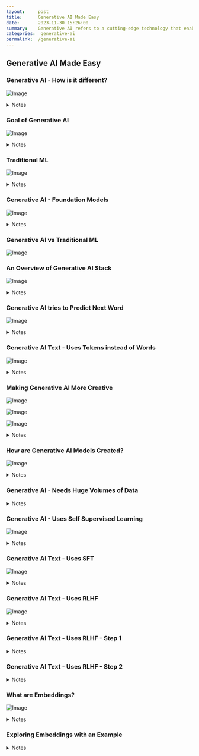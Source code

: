```yaml
---
layout:     post
title:      Generative AI Made Easy
date:       2023-11-30 15:26:00
summary:    Generative AI refers to a cutting-edge technology that enables machines to autonomously produce creative content, ranging from art and music to text and beyond. By harnessing advanced algorithms, it opens new frontiers in artificial intelligence, fostering creativity and generating novel solutions.
categories:  generative-ai
permalink:  /generative-ai
---
```


## Generative AI Made Easy

### Generative AI - How is it different?

![Image](/images/generative-ai/gen_ai_vs_ml_ai.gif "AI vs ML vs Generative AI")

<details>
    <summary>Notes</summary>
    <ul>
        <li>🔹Artificial Intelligence: Create machines that can simulate human-like intelligence and behavio.</li>
        <li>🔹Machine Learning: Learning from examples.</li>
        <li>🔹Generative AI: Learning from examples to create new content. </li>
    </ul>
</details>


### Goal of Generative AI

![Image](/images/generative-ai/goal_of_gen_ai.gif "Goal of Generative AI")

<details>
    <summary>Notes</summary>
    <ul>
        <li>🔹Goal: Generating New Content </li>
            <ul>
                <li>🔸Instead of making predictions, Generative AI focuses on creating new data samples</li>
                <li>🔸Examples</li>
                    <ul>
                        <li>✅ Text Generation: Writing emails, essays & poems. Generating ideas. </li>
                        <li>✅ Writing Code: Write, debug & analyze programs. </li>
                        <li>✅ Images Generation: Creating paintings, drawings, or other forms of images. </li>
            </ul>
            </ul>
    </ul>
</details>


### Traditional ML

![Image](/images/generative-ai/traditional_ml.gif "Traditional ML")

<details>
    <summary>Notes</summary>
    <ul>
        <li>🔹Traditional ML Models: </li>
            <ul>
                <li>🔸Needed task specific training </li>
                <li>🔸Multiple tasks ➡️ Multiple trainings ➡️ Multiple models</li>
            </ul>
    </ul>
</details>


### Generative AI - Foundation Models

![Image](/images/generative-ai/foundation_model.gif "Foundation Models")

<details>
    <summary>Notes</summary>
    <ul>
        <li>🔹Foundation Models: Pre-Trained Multi Task Models </li>
            <ul>
                <li>🔸Trained once (called pre-training) </li>
                <li>🔸Same model can be used for multiple tasks </li>
                    <ul>
                        <li>✅ Chatbot </li>
                        <li>✅ Classification </li>
                        <li>✅ Summarization </li>
                    </ul>
                <li>🔸Some models are multi-modal as well: Text, video, audio, image... </li>
            </ul>
        <li>🔹Large Language Models: Focused on text</li>
            <ul>
                <li>🔸REMEMBER: Subset of Foundation Models </li>
                <li>🔸Models that are trained on a lot of text to generate more text! </li>
            <ul>
    </ul>
</details>


### Generative AI vs Traditional ML

![Image](/images/generative-ai/traditional_model_vs_foundation_model.gif "Generative AI vs Traditional ML")



### An Overview of Generative AI Stack

![Image](/images/generative-ai/overview_of_gen_ai_stack.gif "Overview of Generative AI Stack")

<details>
    <summary>Notes</summary>
    <ul>
        <li>🔹Applications </li>
            <ul>
                <li>🔸ChatGPT </li>
                <li>🔸DALL·E </li>
                <li>🔸Bing Search, … </li>
            </ul>
        <li>🔹API: </li>
            <ul>
                <li>🔸OpenAI API </li>
                <li>🔸Azure OpenAI </li>
                <li>🔸Google Cloud PaLM API, ... </li>
            <ul>
        <li>🔹Foundation Models: </li>
            <ul>
                <li>🔸OpenAI:  </li>
                    <ul>
                        <li>✅ GPT (2, 3, 3.5, 4, 5, ..): Text, code and more.. </li>
                        <li>✅ DALL·E (1, 2, ...): Images </li>
                    </ul>
                <li>🔸Open Source: </li>
                    <ul>
                        <li>✅ OpenLLaMA (Meta): Generate text, images, and code </li>
                    </ul>
                <li>🔸Other Vendors: Google PaLM, ... </li>
            <ul>
    </ul>
</details>



### Generative AI tries to Predict Next Word

![Image](/images/generative-ai/predict_netxt_word.gif "Predict Next Word")

<details>
    <summary>Notes</summary>
    <ul>
        <li>🔹A key step in Generative AI For Text is predicting the next word </li>
        <li>🔹During training, text based Generative AI models learn the probability that a word might occur in a specific context </li>
            <ul>
                <li>🔸Context: "The cat sat on the" </li>
                <li>🔸Example probabilities for next word: </li>
                    <ul>
                        <li>✅ "mat": 0.4, "table": 0.2, "chair": 0.2, "moon": 0.1 </li>
                    </ul>
                <li>🔸Model might choose the highest probable word and go on to predict subsequent words </li>
                <li>🔸HOWEVER, you can control which of the words is chosen by controlling a few parameters! </li>
                    <ul>
                        <li>✅ temperature, top_k, top_p etc! </li>
                    </ul>
            </ul>
    </ul>
</details>


### Generative AI Text - Uses Tokens instead of Words

![Image](/images/generative-ai/gen_ai_uses_token.gif "Generative AI Text - Uses Tokens instead of Words")

<details>
    <summary>Notes</summary>
    <ul>
        <li>🔹TOKEN: A unit of text that might be a word </li>
            <ul>
                <li>🔸BUT it can be a sub word, punctuation mark, a number, .. </li>
                <li>🔸Why Tokens? </li>
                    <ul>
                        <li>✅ Tokens are more consistent than words </li>
                        <ul>
                            <li>📌 Words can have multiple meanings, depending on the context </li>
                            <li>📌 "bank" might mean financial institution or a river bank </li>
                        </ul>
                        <li>✅ Tokens are more consistent </li>
                        <ul>
                            <li>📌 Example tokens: bank_river, bank_financial or light_verb, light_noun, .. </li>
                        </ul>
                        <li>✅ Tokens are smaller and more manageable </li>
                        <li>✅ Tokens are more efficient to process </li>
                        <ul>
                            <li>📌 Because tokens are consistent, it easy for models to learn relationships and things like parts of speech </li>
                        </ul>
                    </ul>
            </ul>
        <li>🔹Generative AI For Text Models: </li>
            <ul>
                <li>🔸Understand relationships between Words Tokens </li>
                <li>🔸Good at predicting Next Word Token! </li>
                <li>🔸Have a token limit on context and generated text </li>
                    <ul>
                        <li>✅ Example: 1,024 tokens or 4,096 tokens </li>
                    <ul>
            </ul>
    </ul>
</details>


### Making Generative AI More Creative

![Image](/images/generative-ai/temprature.gif "Temerature")

![Image](/images/generative-ai/top_p.gif "Top P")

![Image](/images/generative-ai/top_n.gif "Top N")

<details>
    <summary>Notes</summary>
    <ul>
        <li>🔹A:0.4, B:0.2, C:0.1, D:0.05, E:0.02, F:0.01, .. Which of A, B, C, D, E, F should be chosen? </li>
            <ul>
                <li>🔸Top-K: How many tokens should be considered? </li>
                    <ul>
                        <li>✅ Specify the number of highest probability tokens to consider at each generation step </li>
                        <ul>
                            <li>📌 Example: top_k of 5 => next token is chosen from the top 5 most probable tokens </li>
                        </ul>
                    </ul>
                <li>🔸Top-P: What is the (cumulative) probability limit ? </li>
                    <ul>
                        <li>✅ Define the cumulative probability cutoff for selecting tokens </li>
                        <li>✅ Lower value ➡️ less random responses. Higher value ➡️ more random responses. </li>
                        <ul>
                            <li>📌 Example: top_p value is 0.6 => Next token is either A or B </li>
                        </ul>
                    </ul>
                <li>🔸Temperature: How random should be the output? </li>
                    <ul>
                        <li>✅ Higher values ➡️ more randomness and more creativity </li>
                        <li>✅ Lower values ➡️ lesser randomness</li>
                    </ul>
                <li>🔸Example Scenarios: </li>
                    <ul>
                        <li>✅ Find Capital City of India: use low values </li>
                        <li>✅ Write a creative essay: use high values </li>
                    </ul>
            </ul>
    </ul>
</details>





### How are Generative AI Models Created?

![Image](/images/generative-ai/gen_ai_model_training.gif "Generative AI Model Training")

<details>
    <summary>Notes</summary>
    <ul>
        <li>🔹Training needs huge volumes (Petabytes) of data </li>
        <li>🔹Training process is very complex and needs huge amount of infrastructure </li>
            <ul>
                <li>🔸Uses a combination of self supervised learning, SFT and RLHF </li>
            </ul>
        <li>🔹Once trained, Generative AI Models can perform several tasks really well </li>
            <ul>
                <li>🔸Based on Foundation Models and LLMs (Large Language Models) </li>
            </ul>
    </ul>
</details>

### Generative AI - Needs Huge Volumes of Data


<details>
    <summary>Notes</summary>
    <ul>
        <li>🔹Generative AI models: Statistical models that learn to generate new data by analyzing existing data </li>
            <ul>
                <li>🔸More data analyzed => Better new data similar to existing data </li>
                <li>🔸Example: GPT-3 model was trained on a dataset of 500 billion words of text </li>
            </ul>
        <li>🔹Datasets used include: </li>
            <ul>
                <li>🔸Images, text and code scraped from the open web: </li>
                <ul>
                    <li>✅ Wikipedia </li>
                    <li>✅ Books </li>
                    <li>✅ Conversations </li>
                    <li>✅ Open source code (syntax of programming languages and the semantics of code) </li>
                </ul>
            </ul>
    </ul>
</details>



### Generative AI - Uses Self Supervised Learning

![Image](/images/generative-ai/self_supervised_learning.gif "Self Supervised Learning")

<details>
    <summary>Notes</summary>
    <ul>
        <li>🔹Self-supervised learning: Model learns from the data itself </li>
            <ul>
                <li>🔸WITHOUT requiring explicit labels or annotations </li>
            </ul>
        <li>🔹How does this work? </li>
            <ul>
                <li>🔸Example for text model: </li>
                <ul>
                    <li>➡️ 1: Model tries to predict next word based on preceding words: </li>
                    <ul>
                        <li>✅ Model is given an example sentence: "The sun is shining and the sky is ____." </li>
                        <li>✅ Model predicts the missing word </li>
                    </ul>
                    <li>➡️ 2: Model's predicted word is compared to the actual word that comes next: </li>
                    <ul>
                        <li>✅ Learns from its mistakes and adjusts its internal representation </li>
                        <ul>
                            <li>📌 Neural Networks, Loss Calculation, Backpropagation etc.. </li>
                        </ul>
                    </ul>
                    <li>➡️ 3: Repeated for all text from training dataset </li>
                </ul>
                <li>🔸Model captures the relationships between words, contextual cues, and semantic meanings: </li>
                    <ul>
                        <li>✅ If prompted with "The sun is shining and the sky is," the model might generate: </li>
                        <ul>
                            <li>📌 "The sun is shining and the sky is clear." </li>
                            <li>📌 "The sun is shining and the sky is blue." </li>
                            <li>📌 "The sun is shining and the sky is filled -- with fluffy clouds." </li>
                        </ul>
                    </ul>
            </ul>
    </ul>
</details>




### Generative AI Text - Uses SFT

![Image](/images/generative-ai/self_supervised_learning.gif "SFT")

<details>
    <summary>Notes</summary>
    <ul>
        <li>🔹After basic training, Gen. AI Model can predict NEXT WORD in a sequence based on contextual information </li>
            <ul>
                <li>🔸Given: "My favorite sport is" </li>
                    <ul>
                        <li>✅ Model picks a probable word (basketball:20%, soccer:18%, cricket:10%) </li>
                    </ul>
                <li>🔸Given: "A question?" </li>
                    <ul>
                        <li>✅ Model might follow up with "Another Question?" </li>
                    </ul>
            </ul>
        <li>🔹HOW to make a model to respond to questions with answers? </li>
            <ul>
                <li>🔸Given a question, how to make the model give an answer </li>
                <li>🔸Solution: Supervised Fine-Tuning </li>
            </ul>
        <li>🔹Model is trained with Labeled Data </li>
            <ul>
                <li>🔸1000s of Prompt and Ideal Response combinations </li>
                <li>🔸Model learns to respond to a question with an answer </li>
                <li>🔸Surprisingly less number of prompts add this capability </li>
            </ul>
    </ul>
</details>

### Generative AI Text - Uses RLHF

![Image](/images/generative-ai/rlhf.gif "RLHF")

<details>
    <summary>Notes</summary>
    <ul>
        <li>🔹How to make the model understand human values and preferences? </li>
            <ul>
                <li>🔸Models don't inherently understand human values, ethics, or preferences </li>
                <li>🔸Models can sometimes generate content that is inappropriate, biased, or conflicts with human values </li>
                <li>🔸How can we avoid this? </li>
                <li>🔸Solution: Reinforcement Learning from Human Feedback (RLHF) </li>
            </ul>
        <li>🔹STEPS: </li>
            <ul>
                <li>🔸1: Create a Reward Model that understands human values and preferences </li>
                <li>🔸2: Tune Generative AI Model using Reward Model </li>
            </ul>
    </ul>
</details>

### Generative AI Text - Uses RLHF - Step 1


<details>
    <summary>Notes</summary>
    <ul>
        <li>🔹Goal: Build a Reward Model that understands human values and preferences </li>
        <li>🔹How? </li>
            <ul>
                <li>🔸1: Use Generative AI model to generate multiple responses for a prompt </li>
                <li>🔸2: Diverse set of human evaluators rank the responses </li>
                <li>🔸3: Tune Reward Model based on the responses from human evaluators </li>
                <li>🔸Repeat 1, 2, 3 for thousands of prompts </li>
            </ul>
        <li>🔹Result: Reward Model understands human values and preferences (generates a Reward)! </li>
            <ul>
                <li>🔸It will be used later to tune the responses from the Generative AI model </li>
            </ul>
    </ul>
</details>



### Generative AI Text - Uses RLHF - Step 2


<details>
    <summary>Notes</summary>
    <ul>
        <li>🔹Goal: Tune Generative AI Model using Reward Model </li>
        <li>🔹How? </li>
            <ul>
                <li>🔸1: Feed a prompt into Generative AI Model to generate a response </li>
                <li>🔸2: Calculate Reward using Reward Model </li>
                <li>🔸3: Tune Generative AI Model based on the evaluation </li>
                <li>🔸Repeat 1, 2, 3 for millions of prompts (automated) </li>
            </ul>
        <li>🔹Result: Generative AI Model understands human values and preferences! </li>
        <li>🔹REMEMBER: You don't need to understand everything about SFT and RHLF </li>
    </ul>
</details>


### What are Embeddings?

![Image](/images/generative-ai/embeddings.gif "Embeddings")

<details>
    <summary>Notes</summary>
    <ul>
        <li>🔹Embeddings: Vector representations of words in a high-dimensional space </li>
            <ul>
                <li>🔸Captures semantic relationships and contextual information </li>
            </ul>
        <li>🔹Example: You can use multiple dimensions to represent animals: </li>
            <ul>
                <li>🔸Size: "small," "medium," or "large." </li>
                <li>🔸Diet: "carnivore," "herbivore," or "omnivore." </li>
                <li>🔸Habitat: "aquatic," "terrestrial," or "arboreal." </li>
                <li>🔸Movement: "flying," "running," "swimming," or "crawling." </li>
            </ul>
    </ul>
</details>

### Exploring Embeddings with an Example


<details>
    <summary>Notes</summary>
    <ul>
        <li>🔹Shown here is an embedding of a single word </li>
            <ul>
                <li>🔸OpenAI Embeddings API provides 1536-dimensional vector embeddings </li>
                <li>🔸i.e. Each word is being looked at from 1536 different dimensions </li>
            </ul>
        <li>🔹Widely used in natural language processing (NLP) tasks </li>
            <ul>
                <li>🔸Text Similarity: Measure semantic similarity between texts </li>
                <li>🔸Recommendation Systems: Recommend items based on user preferences </li>
                <li>🔸Clustering: Group similar texts </li>
                <li>🔸Outlier Detection: Find text that does not fit the group </li>
                <li>🔸Example: Similarity Calculation </li>
                <ul>
                    <li>🔸Given two sentences </li>
                    <ul>
                        <li>✅ "The sun is shining brightly." and "Cats and dogs are popular pets." </li>
                    </ul>
                    <li>🔸Calculate similarity between the sentence embeddings. </li>
                    <li>🔸Higher similarity indicates semantic closeness. </li>
                </ul>
            </ul>
    </ul>
</details>




